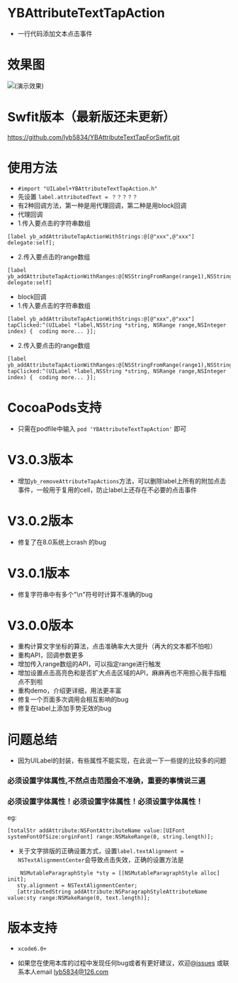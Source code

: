 # YBAttributeTextTapAction
 * 一行代码添加文本点击事件

# 效果图
![(演示效果)](https://lyb5834.github.io/Images/attributeTapAction.gif)

# Swfit版本（最新版还未更新）
https://github.com/lyb5834/YBAttributeTextTapForSwfit.git

# 使用方法
  * `#import "UILabel+YBAttributeTextTapAction.h"`
  * 先设置 `label.attributedText = ？？？？？` 
  * 有2种回调方法，第一种是用代理回调，第二种是用block回调
  * 代理回调
  *  1.传入要点击的字符串数组
   ```
   [label yb_addAttributeTapActionWithStrings:@[@"xxx",@"xxx"] delegate:self];
   ```
  *  2.传入要点击的range数组
   ```
   [label yb_addAttributeTapActionWithRanges:@[NSStringFromRange(range1),NSStringFromRange(range2)] delegate:self]
   ```
  * block回调
  * 1.传入要点击的字符串数组 
   ```
   [label yb_addAttributeTapActionWithStrings:@[@"xxx",@"xxx"] tapClicked:^(UILabel *label,NSString *string, NSRange range,NSInteger index) {  coding more... }];
   ```
  * 2.传入要点击的range数组 
   ```
   [label yb_addAttributeTapActionWithRanges:@[NSStringFromRange(range1),NSStringFromRange(range2)] tapClicked:^(UILabel *label,NSString *string, NSRange range,NSInteger index) {  coding more... }];
   ```

# CocoaPods支持
  * 只需在podfile中输入 `pod 'YBAttributeTextTapAction'` 即可

# V3.0.3版本
  * 增加`yb_removeAttributeTapActions`方法，可以删除label上所有的附加点击事件，一般用于复用的cell，防止label上还存在不必要的点击事件

# V3.0.2版本
  * 修复了在8.0系统上crash 的bug

# V3.0.1版本
  * 修复字符串中有多个"\n"符号时计算不准确的bug
  
# V3.0.0版本
  * 重构计算文字坐标的算法，点击准确率大大提升（再大的文本都不怕啦）
  * 重构API，回调参数更多
  * 增加传入range数组的API，可以指定range进行触发
  * 增加设置点击高亮色和是否扩大点击区域的API，麻麻再也不用担心我手指粗点不到啦
  * 重构demo，介绍更详细，用法更丰富
  * 修复一个页面多次调用会相互影响的bug
  * 修复在label上添加手势无效的bug
  
# 问题总结
  *  因为UILabel的封装，有些属性不能实现，在此说一下一些提的比较多的问题
  
  ###  必须设置字体属性,不然点击范围会不准确，重要的事情说三遍
  ###  必须设置字体属性！必须设置字体属性！必须设置字体属性！
  
  eg:
   ```
   [totalStr addAttribute:NSFontAttributeName value:[UIFont systemFontOfSize:orginFont] range:NSMakeRange(0, string.length)];
   ```
  * 关于文字排版的正确设置方式，设置`label.textAlignment = NSTextAlignmentCenter`会导致点击失效，正确的设置方法是    
  ```
      NSMutableParagraphStyle *sty = [[NSMutableParagraphStyle alloc] init];
     sty.alignment = NSTextAlignmentCenter;
     [attributedString addAttribute:NSParagraphStyleAttributeName value:sty range:NSMakeRange(0, text.length)];
   ```

# 版本支持
  * `xcode6.0+`

  * 如果您在使用本库的过程中发现任何bug或者有更好建议，欢迎[@issues](https://github.com/lyb5834/YBAttributeTextTapAction/issues) 或联系本人email  lyb5834@126.com

